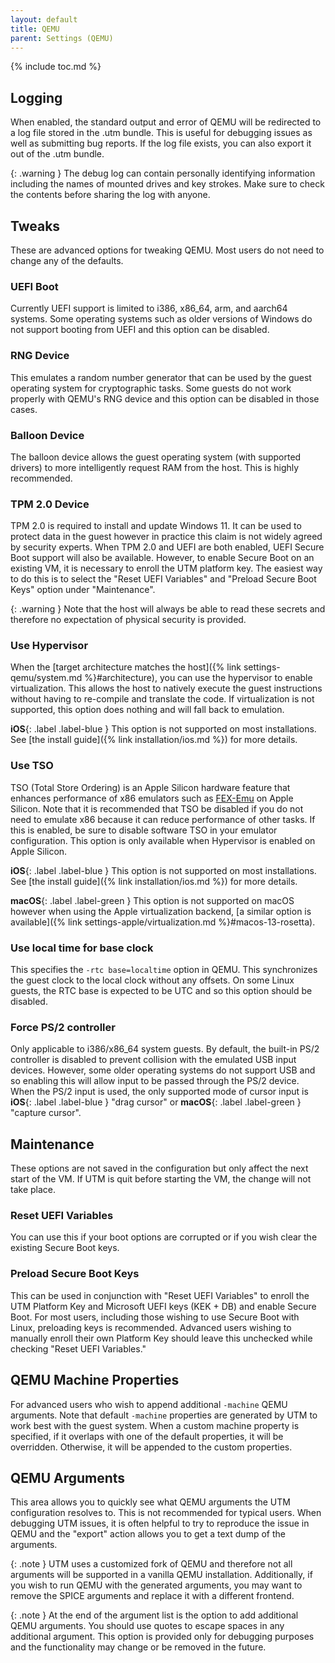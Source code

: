 ```yaml
---
layout: default
title: QEMU
parent: Settings (QEMU)
---
```

{% include toc.md %}

## Logging
When enabled, the standard output and error of QEMU will be redirected to a log file stored in the .utm bundle. This is useful for debugging issues as well as submitting bug reports. If the log file exists, you can also export it out of the .utm bundle.

{: .warning }
The debug log can contain personally identifying information including the names of mounted drives and key strokes. Make sure to check the contents before sharing the log with anyone.

## Tweaks
These are advanced options for tweaking QEMU. Most users do not need to change any of the defaults.

### UEFI Boot
Currently UEFI support is limited to i386, x86_64, arm, and aarch64 systems. Some operating systems such as older versions of Windows do not support booting from UEFI and this option can be disabled.

### RNG Device
This emulates a random number generator that can be used by the guest operating system for cryptographic tasks. Some guests do not work properly with QEMU's RNG device and this option can be disabled in those cases.

### Balloon Device
The balloon device allows the guest operating system (with supported drivers) to more intelligently request RAM from the host. This is highly recommended.

### TPM 2.0 Device
TPM 2.0 is required to install and update Windows 11. It can be used to protect data in the guest however in practice this claim is not widely agreed by security experts. When TPM 2.0 and UEFI are both enabled, UEFI Secure Boot support will also be available. However, to enable Secure Boot on an existing VM, it is necessary to enroll the UTM platform key. The easiest way to do this is to select the "Reset UEFI Variables" and "Preload Secure Boot Keys" option under "Maintenance".

{: .warning }
Note that the host will always be able to read these secrets and therefore no expectation of physical security is provided.

### Use Hypervisor
When the [target architecture matches the host]({% link settings-qemu/system.md %}#architecture), you can use the hypervisor to enable virtualization. This allows the host to natively execute the guest instructions without having to re-compile and translate the code. If virtualization is not supported, this option does nothing and will fall back to emulation.

**iOS**{: .label .label-blue } This option is not supported on most installations. See [the install guide]({% link installation/ios.md %}) for more details.

### Use TSO
TSO (Total Store Ordering) is an Apple Silicon hardware feature that enhances performance of x86 emulators such as [FEX-Emu](https://github.com/FEX-Emu/FEX) on Apple Silicon. Note that it is recommended that TSO be disabled if you do not need to emulate x86 because it can reduce performance of other tasks. If this is enabled, be sure to disable software TSO in your emulator configuration. This option is only available when Hypervisor is enabled on Apple Silicon.

**iOS**{: .label .label-blue } This option is not supported on most installations. See [the install guide]({% link installation/ios.md %}) for more details.

**macOS**{: .label .label-green } This option is not supported on macOS however when using the Apple virtualization backend, [a similar option is available]({% link settings-apple/virtualization.md %}#macos-13-rosetta).

### Use local time for base clock
This specifies the `-rtc base=localtime` option in QEMU. This synchronizes the guest clock to the local clock without any offsets. On some Linux guests, the RTC base is expected to be UTC and so this option should be disabled.

### Force PS/2 controller
Only applicable to i386/x86_64 system guests. By default, the built-in PS/2 controller is disabled to prevent collision with the emulated USB input devices. However, some older operating systems do not support USB and so enabling this will allow input to be passed through the PS/2 device. When the PS/2 input is used, the only supported mode of cursor input is **iOS**{: .label .label-blue } "drag cursor" or **macOS**{: .label .label-green } "capture cursor".

## Maintenance
These options are not saved in the configuration but only affect the next start of the VM. If UTM is quit before starting the VM, the change will not take place.

### Reset UEFI Variables
You can use this if your boot options are corrupted or if you wish clear the existing Secure Boot keys.

### Preload Secure Boot Keys
This can be used in conjunction with "Reset UEFI Variables" to enroll the UTM Platform Key and Microsoft UEFI keys (KEK + DB) and enable Secure Boot. For most users, including those wishing to use Secure Boot with Linux, preloading keys is recommended. Advanced users wishing to manually enroll their own Platform Key should leave this unchecked while checking "Reset UEFI Variables."

## QEMU Machine Properties
For advanced users who wish to append additional `-machine` QEMU arguments. Note that default `-machine` properties are generated by UTM to work best with the guest system. When a custom machine property is specified, if it overlaps with one of the default properties, it will be overridden. Otherwise, it will be appended to the custom properties.

## QEMU Arguments
This area allows you to quickly see what QEMU arguments the UTM configuration resolves to. This is not recommended for typical users. When debugging UTM issues, it is often helpful to try to reproduce the issue in QEMU and the "export" action allows you to get a text dump of the arguments.

{: .note }
UTM uses a customized fork of QEMU and therefore not all arguments will be supported in a vanilla QEMU installation. Additionally, if you wish to run QEMU with the generated arguments, you may want to remove the SPICE arguments and replace it with a different frontend.

{: .note }
At the end of the argument list is the option to add additional QEMU arguments. You should use quotes to escape spaces in any additional argument. This option is provided only for debugging purposes and the functionality may change or be removed in the future.
